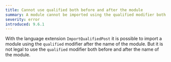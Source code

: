 ```yaml
---
title: Cannot use qualified both before and after the module
summary: A module cannot be imported using the qualified modifier both before and after the name of the module
severity: error
introduced: 9.6.1
---
```


With the language extension `ImportQualifiedPost` it is possible to import a module using the `qualified` modifier after the name of the module. But it is not legal to use the `qualified` modifier both before and after the name of the module.
